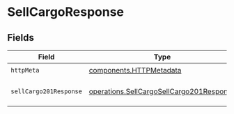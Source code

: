 # SellCargoResponse


## Fields

| Field                                                                                                | Type                                                                                                 | Required                                                                                             | Description                                                                                          |
| ---------------------------------------------------------------------------------------------------- | ---------------------------------------------------------------------------------------------------- | ---------------------------------------------------------------------------------------------------- | ---------------------------------------------------------------------------------------------------- |
| `httpMeta`                                                                                           | [components.HTTPMetadata](../../models/components/httpmetadata.md)                                   | :heavy_check_mark:                                                                                   | N/A                                                                                                  |
| `sellCargo201Response`                                                                               | [operations.SellCargoSellCargo201Response](../../models/operations/sellcargosellcargo201response.md) | :heavy_minus_sign:                                                                                   | Cargo was successfully sold.                                                                         |